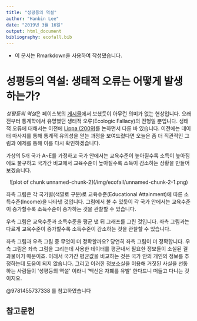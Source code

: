 ```yaml
---
title: "성평등의 역설"
author: "Hanbin Lee"
date: "2019년 3월 16일"
output: html_document
bibliography: ecofall.bib
---
```



* 이 문서는 Rmarkdown을 사용하여 작성됐습니다.

# 성평등의 역설: 생태적 오류는 어떻게 발생하는가?

*성평등의 역설*은 페이스북의 [게시물](https://www.facebook.com/permalink.php?story_fbid=730109564057610&id=303765500025354)에서 보셨듯이 아무런 의미가 없는 현상입니다.
오래전부터 통계학에서 유명했던 생태적 오류(Ecologic Fallacy)의 전형일 뿐입니다.
생태적 오류에 대해서는 이전에 [Lippa (2009)](https://hanbin973.github.io/lippa/main.html)를 논하면서 다룬 바 있습니다.
이전에는 데이터 마사지를 통해 통계적 유의성을 얻는 과정을 보여드렸다면 오늘은 좀 더 직관적인 그림과 예제를 통해 이를 다시 확인하겠습니다.

가상의 5개 국가 A~E를 가정하고 국가 안에서는 교육수준이 높아질수록 소득이 높아짐에도 불구하고 국가간 비교에서 교육수준이 높아질수록 소득이 감소하는 상황을 만들어보겠습니다.


<center>
![plot of chunk unnamed-chunk-2](/img/ecofall/unnamed-chunk-2-1.png)

</center>

좌측 그림은 각 국가별(색깔로 구분)로 교육수준(Educational Attainment)에 따른 소득수준(Income)을 나타낸 것입니다.
그림에서 볼 수 있듯이 각 국가 안에서는 교육수준이 증가할수록 소득수준이 증가하는 것을 관찰할 수 있습니다.

우측 그림은 교육수준과 소득수준을 평균 낸 뒤 그래프를 그린 것입니다.
좌측 그림과는 다르게 교육수준이 증가할수록 소득수준이 감소하는 것을 관찰할 수 있습니다.

좌측 그림과 우측 그림 중 무엇이 더 정확할까요? 당연히 좌측 그림이 더 정확합니다.
우측 그림은 좌측 그림을 그리는데 사용한 데이터를 평균내서 필요한 정보들이 소실된 결과물이기 때문이죠.
이래서 국가간 평균값을 비교하는 것은 국가 안의 개인의 정보를 추정하는데 도움이 되지 않습니다.
그리고 이러한 정보소실을 이용해 거짓된 사실을 선동하는 사람들이 '성평등의 역설' 이라니 '백신은 자폐를 유발' 한다드니 떠들고 다니는 것이지요.

@9781455737338 를 참고하였습니다




## 참고문헌
